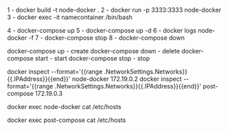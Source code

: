 1 - docker build -t node-docker .
2 - docker run -p 3333:3333 node-docker
3 - docker exec -it namecontainer /bin/bash

4 - docker-compose up
5 - docker-compose up -d
6 - docker logs node-docker -f
7 - docker-compose stop
8 - docker-compose down


docker-compose up - create
docker-compose down - delete
docker-compose start - start
docker-compose stop - stop


docker inspect --format='{{range .NetworkSettings.Networks}}{{.IPAddress}}{{end}}' node-docker
172.19.0.2
docker inspect --format='{{range .NetworkSettings.Networks}}{{.IPAddress}}{{end}}' post-compose
172.19.0.3

docker exec node-docker cat /etc/hosts

docker exec post-compose cat /etc/hosts
